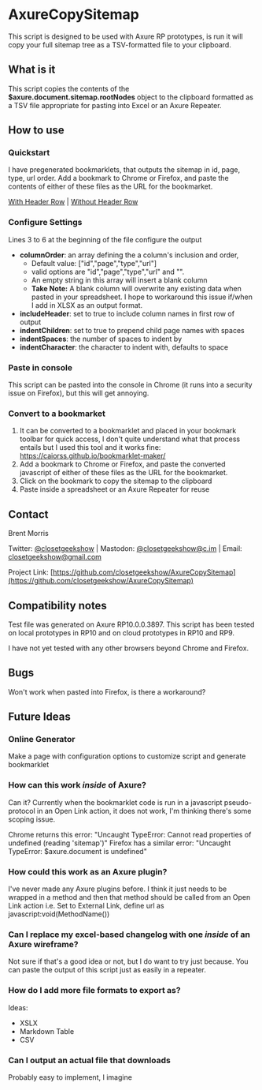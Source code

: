 # AxureCopySitemap    
This script is designed to be used with Axure RP prototypes, is run it will copy your full sitemap tree as a TSV-formatted file to your clipboard. 

## What is it
This script copies the contents of the **$axure.document.sitemap.rootNodes** object to the clipboard formatted as a TSV file appropriate for pasting into Excel or an Axure Repeater.  

## How to use 
### Quickstart
I have pregenerated bookmarklets, that outputs the sitemap in id, page, type, url order. Add a bookmark to Chrome or Firefox, and paste the contents of either of these files as the URL for the bookmarket.

[With Header Row](AxureCopySitemap.Header.Bookmarklet.js) | [Without Header Row](AxureCopySitemap.NoHeader.Bookmarklet.js)

### Configure Settings
Lines 3 to 6 at the beginning of the file configure the output
- **columnOrder**: an array defining the a column's inclusion and order,
   - Default value: ["id","page","type","url"]
   - valid options are "id","page","type","url" and "". 
   - An empty string in this array will insert a blank column
   - **Take Note:** A blank column will overwrite any existing data when pasted in your spreadsheet. I hope to workaround this issue if/when I add in XLSX as an output format. 
- **includeHeader**: set to true to include column names in first row of output 
- **indentChildren**: set to true to prepend child page names with spaces
- **indentSpaces**: the number of spaces to indent by
- **indentCharacter**: the character to indent with, defaults to space

### Paste in console
This script can be pasted into the console in Chrome (it runs into a security issue on Firefox), but this will get annoying. 

### Convert to a bookmarket 
1. It can be converted to a bookmarklet and placed in your bookmark toolbar for quick access, I don't quite understand what that process entails but I used this tool and it works fine: https://caiorss.github.io/bookmarklet-maker/
2. Add a bookmark to Chrome or Firefox, and paste the converted javascript of either of these files as the URL for the bookmarket.
3. Click on the bookmark to copy the sitemap to the clipboard
4. Paste inside a spreadsheet or an Axure Repeater for reuse

## Contact
Brent Morris

Twitter: [@closetgeekshow](https://twitter.com/closetgeekshow) | Mastodon: [@closetgeekshow@c.im](https://c.im/@Closetgeekshow) | Email: [closetgeekshow@gmail.com](mailto:closetgeekshow@gmail.com)

Project Link: [https://github.com/closetgeekshow/AxureCopySitemap](https://github.com/closetgeekshow/AxureCopySitemap)

## Compatibility notes
Test file was generated on Axure RP10.0.0.3897. This script has been tested on local prototypes in RP10 and on cloud prototypes in RP10 and RP9.

I have not yet tested with any other browsers beyond Chrome and Firefox. 

## Bugs
Won't work when pasted into Firefox, is there a workaround? 

## Future Ideas
### Online Generator
Make a page with configuration options to customize script and generate bookmarklet

### How can this work *inside* of Axure? 
Can it? Currently when the bookmarklet code is run in a javascript pseudo-protocol in an Open Link action, it does not work, I'm thinking there's some scoping issue.

Chrome returns this error:  "Uncaught TypeError: Cannot read properties of undefined (reading 'sitemap')"
Firefox has a similar error: "Uncaught TypeError: $axure.document is undefined"

### How could this work as an Axure plugin? 
I've never made any Axure plugins before. I think it just needs to be wrapped in a method and then that method should be called from an Open Link action i.e. Set to External Link, define url as javascript:void(MethodName())

### Can I replace my excel-based changelog with one *inside* of an Axure wireframe?
Not sure if that's a good idea or not, but I do want to try just because. You can paste the output of this script just as easily in a repeater. 

### How do I add more file formats to export as?
Ideas: 
* XSLX
* Markdown Table
* CSV

### Can I output an actual file that downloads
Probably easy to implement, I imagine
